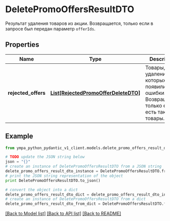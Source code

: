 # DeletePromoOffersResultDTO

Результат удаления товаров из акции.  Возвращается, только если в запросе был передан параметр `offerIds`. 

## Properties
Name | Type | Description | Notes
------------ | ------------- | ------------- | -------------
**rejected_offers** | [**List[RejectedPromoOfferDeleteDTO]**](RejectedPromoOfferDeleteDTO.md) | Товары, при удалении которых появились ошибки.  Возвращается, только если есть такие товары.  | [optional] 

## Example

```python
from ympa_python_pydantic_v1_client.models.delete_promo_offers_result_dto import DeletePromoOffersResultDTO

# TODO update the JSON string below
json = "{}"
# create an instance of DeletePromoOffersResultDTO from a JSON string
delete_promo_offers_result_dto_instance = DeletePromoOffersResultDTO.from_json(json)
# print the JSON string representation of the object
print DeletePromoOffersResultDTO.to_json()

# convert the object into a dict
delete_promo_offers_result_dto_dict = delete_promo_offers_result_dto_instance.to_dict()
# create an instance of DeletePromoOffersResultDTO from a dict
delete_promo_offers_result_dto_from_dict = DeletePromoOffersResultDTO.from_dict(delete_promo_offers_result_dto_dict)
```
[[Back to Model list]](../README.md#documentation-for-models) [[Back to API list]](../README.md#documentation-for-api-endpoints) [[Back to README]](../README.md)


